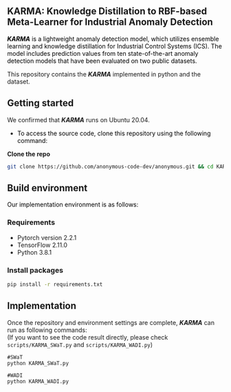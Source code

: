 KARMA: Knowledge Distillation to RBF-based Meta-Learner for Industrial Anomaly Detection
-------------
<span style="color:black;"> ***KARMA*** is a lightweight anomaly detection model, which utilizes ensemble learning and knowledge distillation for Industrial Control Systems (ICS). The model includes prediction values from ten state-of-the-art anomaly detection models that have been evaluated on two public datasets. </span>

This repository contains the ***KARMA*** implemented in python and the dataset.

Getting started
-------------
We confirmed that ***KARMA*** runs on Ubuntu 20.04.

* <span style="color:black;"> To access the source code, clone this repository using the following command: </span>

**Clone the repo**

```bash
git clone https://github.com/anonymous-code-dev/anonymous.git && cd KARMA 
```

Build environment
-------------
<span style="color:black;"> Our implementation environment is as follows: </span>

### Requirements
* Pytorch version 2.2.1 
* TensorFlow 2.11.0
* Python 3.8.1

### Install packages

```bash
pip install -r requirements.txt
```

Implementation
-------------
Once the repository and environment settings are complete, ***KARMA*** can run as following commands:  
(If you want to see the code result directly, please check <code>scripts/KARMA_SWaT.py</code> and <code>scripts/KARMA_WADI.py</code>)  

<pre><code>#SWaT 
python KARMA_SWaT.py
  
#WADI 
python KARMA_WADI.py</code></pre>


